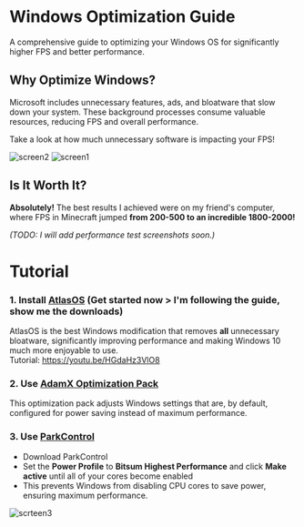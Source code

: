 # Windows Optimization Guide  
A comprehensive guide to optimizing your Windows OS for significantly higher FPS and better performance.  

## Why Optimize Windows?  
Microsoft includes unnecessary features, ads, and bloatware that slow down your system. These background processes consume valuable resources, reducing FPS and overall performance.  

Take a look at how much unnecessary software is impacting your FPS!  

![screen2](https://github.com/user-attachments/assets/6888b339-08bf-4479-92e0-2480371bbcf1) ![screen1](https://github.com/user-attachments/assets/23cdeb29-d33e-42e0-8cbd-de2b6203e2eb)  

## Is It Worth It?  
**Absolutely!** The best results I achieved were on my friend's computer, where FPS in Minecraft jumped **from 200-500 to an incredible 1800-2000!**  

*(TODO: I will add performance test screenshots soon.)*  

# Tutorial  

### 1. Install [AtlasOS](https://atlasos.net/) (Get started now > I'm following the guide, show me the downloads)
AtlasOS is the best Windows modification that removes **all** unnecessary bloatware, significantly improving performance and making Windows 10 much more enjoyable to use. <br>
Tutorial: https://youtu.be/HGdaHz3VlO8

### 2. Use [AdamX Optimization Pack](https://www.youtube.com/watch?v=hQSkPmZRCjc)  
This optimization pack adjusts Windows settings that are, by default, configured for power saving instead of maximum performance.  

### 3. Use [ParkControl](https://bitsum.com/parkcontrol/)
- Download ParkControl
- Set the **Power Profile** to **Bitsum Highest Performance** and click **Make active** until all of your cores become enabled  
- This prevents Windows from disabling CPU cores to save power, ensuring maximum performance.

![scrteen3](https://github.com/user-attachments/assets/c6b6e2f4-80b5-41e2-a4ee-c4102fe75b8f)


